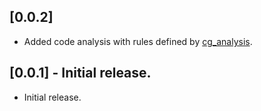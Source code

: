 ## [0.0.2]

* Added code analysis with rules defined by [cg_analysis](https://github.com/NomiAdam/cg_analysis).

## [0.0.1] - Initial release.

* Initial release.
